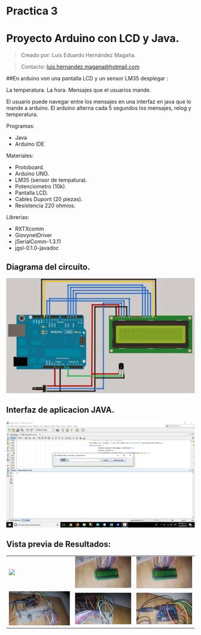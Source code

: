 # Practica 3
# Proyecto Arduino con LCD y Java.
>Creado por: Luis Eduardo Hernández Magaña.

>Contacto: luis.hernandez.magana@hotmail.com

##En arduino von una pantalla LCD y un sensor LM35 desplegar : 

La temperatura. 
La hora.
Mensajes que el usuarios mande.   

El usuario puede navegar entre los mensajes en una interfaz en java que lo mande a arduino. El arduino alterna cada 5 segundos los mensajes, relog y temperatura.

Programas:
- Java
- Arduino IDE

Materiales:

- Protoboard.
- Arduino UNO.
- LM35 (sensor de tempatura).
- Potenciometro (10k).
- Pantalla LCD.
- Cables Dupont (20 piezas).
- Resistencia 220 ohmios.

Librerias:
- RXTXcomm
- GiovynetDriver
- jSerialComm-1.3.11
- jgsl-0.1.0-javadoc


## Diagrama del circuito.
![alt tag](https://github.com/Lalohdz1995/Practica3/blob/master/Imagenes/descarga.jpg)

## Interfaz de aplicacion JAVA.
![alt tag](https://github.com/Lalohdz1995/Practica3/blob/master/Imagenes/Captura%20de%20pantalla%20(12).png)

## Vista previa de Resultados:

<table>
<tr>
<td><img src=https://github.com/Lalohdz1995/Practica3/blob/master/Imagenes/20180410_160922.jpg></td>
<td><img src=https://github.com/Lalohdz1995/Practica3/blob/master/Imagenes/20180410_160925.jpg></td>
<td><img src=https://github.com/Lalohdz1995/Practica3/blob/master/Imagenes/20180410_160929.jpg></td>
</tr>
 <tr>
   <td><img src=https://github.com/Lalohdz1995/Practica3/blob/master/Imagenes/20180410_160933.jpg></td>
   <td><img src=https://github.com/Lalohdz1995/Practica3/blob/master/Imagenes/20180410_160937.jpg></td>
  <td><img src=https://github.com/Lalohdz1995/Practica3/blob/master/Imagenes/20180410_160941.jpg></td>
 </tr>
</table>
